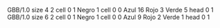 <gs-board> GBB/1.0
size 4 2
cell 0 1 Negro 1 
cell 0 0 Azul 16 Rojo 3 Verde 5 
head 0 1
 </gs-board>
<gs-board> GBB/1.0
size 6 2
cell 0 1 Negro 1 
cell 0 0 Azul 9 Rojo 2 Verde 1 
head 0 1
 </gs-board>